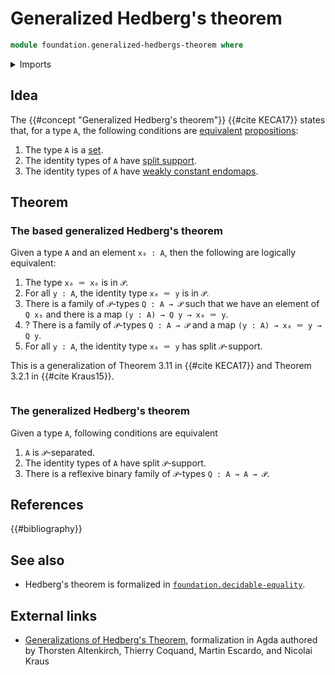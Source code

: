 # Generalized Hedberg's theorem

```agda
module foundation.generalized-hedbergs-theorem where
```

<details><summary>Imports</summary>

```agda
open import foundation.dependent-pair-types
open import foundation.universe-levels

open import foundation-core.equivalences
open import foundation.inhabited-types
open import foundation.action-on-identifications-functions
open import foundation.weakly-constant-maps
open import foundation.logical-equivalences
open import foundation-core.sections
open import foundation.propositional-truncations
open import foundation-core.function-types
```

</details>

## Idea

The {{#concept "Generalized Hedberg's theorem"}} {{#cite KECA17}} states that,
for a type `A`, the following conditions are
[equivalent](foundation.logical-equivalences.md)
[propositions](foundation-core.propositions.md):

1. The type `A` is a [set](foundation-core.sets.md).
2. The identity types of `A` have
   [split support](foundation.types-with-split-support.md).
3. The identity types of `A` have
   [weakly constant endomaps](foundation.weakly-constant-endomaps.md).

## Theorem

### The based generalized Hedberg's theorem

Given a type `A` and an element `x₀ : A`, then the following are logically
equivalent:

1. The type `x₀ ＝ x₀` is in `𝒫`.
2. For all `y : A`, the identity type `x₀ ＝ y` is in `𝒫`.
3. There is a family of `𝒫`-types `Q : A → 𝒫` such that we have an element of
   `Q x₀` and there is a map `(y : A) → Q y → x₀ ＝ y`.
4. ? There is a family of `𝒫`-types `Q : A → 𝒫` and a map
   `(y : A) → x₀ ＝ y → Q y`.
5. For all `y : A`, the identity type `x₀ ＝ y` has split `𝒫`-support.

This is a generalization of Theorem 3.11 in {{#cite KECA17}} and Theorem 3.2.1
in {{#cite Kraus15}}.

```agda

```

### The generalized Hedberg's theorem

Given a type `A`, following conditions are equivalent

1. `A` is `𝒫`-separated.
2. The identity types of `A` have split `𝒫`-support.
3. There is a reflexive binary family of `𝒫`-types `Q : A → A → 𝒫`.

## References

{{#bibliography}}

## See also

- Hedberg's theorem is formalized in
  [`foundation.decidable-equality`](foundation.decidable-equality.md).

## External links

- [Generalizations of Hedberg's Theorem](https://www.cs.bham.ac.uk/~mhe/GeneralizedHedberg/html/GeneralizedHedberg.html),
  formalization in Agda authored by Thorsten Altenkirch, Thierry Coquand, Martin
  Escardo, and Nicolai Kraus
